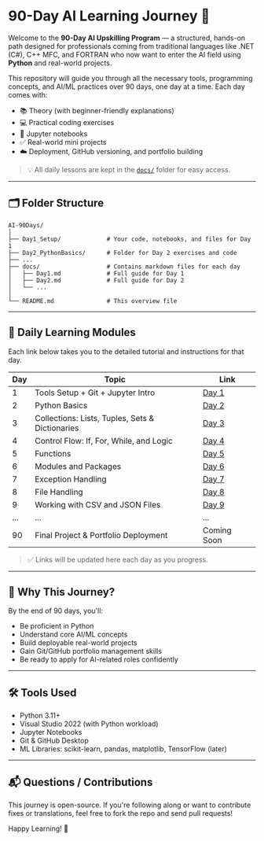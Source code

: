 # 90-Day AI Learning Journey 🚀

Welcome to the **90-Day AI Upskilling Program** — a structured, hands-on path designed for professionals coming from traditional languages like .NET (C#), C++ MFC, and FORTRAN who now want to enter the AI field using **Python** and real-world projects.

This repository will guide you through all the necessary tools, programming concepts, and AI/ML practices over 90 days, one day at a time. Each day comes with:

* 📚 Theory (with beginner-friendly explanations)
* 💻 Practical coding exercises
* 📓 Jupyter notebooks
* ✅ Real-world mini projects
* ☁️ Deployment, GitHub versioning, and portfolio building

> 💡 All daily lessons are kept in the [`docs/`](docs/README.md) folder for easy access.

---

## 🗂 Folder Structure

```
AI-90Days/
│
├── Day1_Setup/             # Your code, notebooks, and files for Day 1
├── Day2_PythonBasics/      # Folder for Day 2 exercises and code
├── ...
├── docs/                   # Contains markdown files for each day
│   ├── Day1.md             # Full guide for Day 1
│   ├── Day2.md             # Full guide for Day 2
│   └── ...
│
└── README.md               # This overview file
```

---

## 🔗 Daily Learning Modules

Each link below takes you to the detailed tutorial and instructions for that day.

| Day | Topic                                           | Link                               |
| --- | ----------------------------------------------- | ---------------------------------- |
| 1   | Tools Setup + Git + Jupyter Intro               | [Day 1](docs/Day1_Setup.md)        |
| 2   | Python Basics                                   | [Day 2](docs/Day2_PythonBasics.md) |
| 3   | Collections: Lists, Tuples, Sets & Dictionaries | [Day 3](docs/Day3_Collections.md)  |
| 4   | Control Flow: If, For, While, and Logic         | [Day 4](docs/Day4_ControlFlow.md)  |
| 5   | Functions                                       | [Day 5](docs/Day5_Functions.md)    |
| 6   | Modules and Packages                            | [Day 6](docs/Day6_Modules.md)      |
| 7   | Exception Handling                              | [Day 7](docs/Day7_Exceptions.md)   |
| 8   | File Handling                                   | [Day 8](docs/Day8_FileHandling.md) |
| 9   | Working with CSV and JSON Files                 | [Day 9](docs/Day9_DataFiles.md)    |
| ... | ...                                             | ...                                |
| 90  | Final Project & Portfolio Deployment            | Coming Soon                        |

> ✅ Links will be updated here each day as you progress.

---

## 🧠 Why This Journey?

By the end of 90 days, you'll:

* Be proficient in Python
* Understand core AI/ML concepts
* Build deployable real-world projects
* Gain Git/GitHub portfolio management skills
* Be ready to apply for AI-related roles confidently

---

## 🛠 Tools Used

* Python 3.11+
* Visual Studio 2022 (with Python workload)
* Jupyter Notebooks
* Git & GitHub Desktop
* ML Libraries: scikit-learn, pandas, matplotlib, TensorFlow (later)

---

## 📬 Questions / Contributions

This journey is open-source. If you're following along or want to contribute fixes or translations, feel free to fork the repo and send pull requests!

Happy Learning! 🚀


